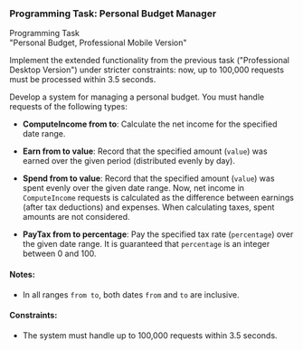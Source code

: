 ### Programming Task: Personal Budget Manager

Programming Task  
"Personal Budget, Professional Mobile Version"  

Implement the extended functionality from the previous task ("Professional Desktop Version") under stricter constraints: now, up to 100,000 requests must be processed within 3.5 seconds.  

Develop a system for managing a personal budget. You must handle requests of the following types:  

- **ComputeIncome from to**: Calculate the net income for the specified date range.  

- **Earn from to value**: Record that the specified amount (`value`) was earned over the given period (distributed evenly by day).  

- **Spend from to value**: Record that the specified amount (`value`) was spent evenly over the given date range. Now, net income in `ComputeIncome` requests is calculated as the difference between earnings (after tax deductions) and expenses. When calculating taxes, spent amounts are not considered.  

- **PayTax from to percentage**: Pay the specified tax rate (`percentage`) over the given date range. It is guaranteed that `percentage` is an integer between 0 and 100.  

#### Notes:  
- In all ranges `from to`, both dates `from` and `to` are inclusive.

#### Constraints:  
- The system must handle up to 100,000 requests within 3.5 seconds.